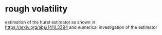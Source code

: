 # rough volatility
estimation of the hurst estimator as shown in https://arxiv.org/abs/1410.3394 and numerical investigation of the estimator
